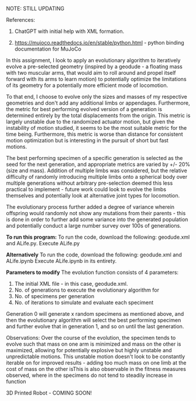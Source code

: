 NOTE: STILL UPDATING

References: 
1) ChatGPT with initial help with XML formation.

2) https://mujoco.readthedocs.io/en/stable/python.html - python binding documentation for MuJoCo


In this assignment, I look to apply an evolutionary algorithm to iteratively evolve a pre-selected geometry (inspired by a geodude - a floating mass with two muscular arms, that would aim to roll around and propel itself forward with its arms to learn motion) to potentially optimize the limitations of its geometry for a potentially more efficient mode of locomotion. 

To that end, I choose to evolve only the sizes and masses of my respective geometries and don't add any additional limbs or appendages. Furthermore, the metric for best performing evolved version of a generation is determined entirely by the total displacements from the origin. This metric is largely unstable due to the randomized actuator motion, but given the instability of motion studied, it seems to be the most suitable metric for the time being. Furthermore, this metric is worse than distance for consistent motion optimization but is interesting in the pursuit of short but fast motions.

The best performing specimen of a specific generation is selected as the seed for the next generation, and appropriate metrics are varied by +/- 20% (size and mass). Addition of multiple limbs was considered, but the relative difficulty of randomly introducing multiple limbs onto a spherical body over multiple generations without arbitrary pre-selection deemed this less practical to implement - future work could look to evolve the limbs themselves and potentially look at alternative joint types for locomotion.

The evolutionary process further added a degree of variance wherein offspring would randomly not show any mutations from their parents - this is done in order to further add some variance into the generated population and potentially conduct a large number survey over 100s of generations.

**To run this program:**
To run the code, download the following: geodude.xml and ALife.py. 
Execute ALife.py

**Alternatively**
To run the code, download the following: geodude.xml and ALife.ipynb 
Execute ALife.ipynb in its entirety.

**Parameters to modify**
The evolution function consists of 4 parameters:
1) The initial XML file - in this case, geodude.xml.
2) No. of generations to execute the evolutionary algorithm for
3) No. of specimens per generation
4) No. of iterations to simulate and evaluate each speciment

Generation 0 will generate x random specimens as mentioned above, and then the evolutionary algorithm will select the best performing specimen and further evolve that in generation 1, and so on until the last generation.

Observations:
Over the course of the evolution, the specimen tends to evolve such that mass on one arm is minimized and mass on the other is maximized, allowing for potentially explosive but highly unstable and unpredictable motions. 
This unstable motion doesn't look to be constantly iterable on for improved results - adding too much mass on one limb at the cost of mass on the other isThis is also observable in the fitness measures observed, where in the specimens do not tend to steadily increase in function


3D Printed Robot - COMING SOON!
